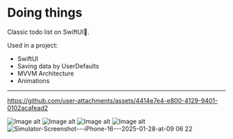 # Doing things
 Classic todo list on SwiftUI🥳. 

 Used in a project:
 
* SwiftUI
* Saving data by UserDefaults
* MVVM Architecture
* Animations

---

https://github.com/user-attachments/assets/4414e7e4-e800-4129-9401-0102acafead2

![Image alt](https://github.com/AlexKolch/Nick/blob/main/Screen/Simulator-Screenshot---iPhone-16---2025-01-28-at-09.05.33.jpg)
![Image alt](https://github.com/AlexKolch/Nick/blob/main/Screen/Simulator-Screenshot---iPhone-16---2025-01-28-at-09.05.14.jpg)
![Image alt](https://github.com/AlexKolch/Nick/blob/main/Screen/Simulator-Screenshot---iPhone-16---2025-01-28-at-09.15.35.jpg)
![Image alt](https://github.com/AlexKolch/Nick/blob/main/Screen/Simulator-Screenshot---iPhone-16---2025-01-28-at-09.15.47.jpg)
![Simulator-Screenshot---iPhone-16---2025-01-28-at-09 06 22](https://github.com/user-attachments/assets/7a36189f-27ce-4244-ba53-0824c756c931)


